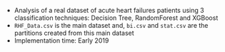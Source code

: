- Analysis of a real dataset of acute heart failures patients using 3 classification techniques: Decision Tree, RandomForest and XGBoost
- `RHF_Data.csv` is the main dataset and, `bi.csv` and `stat.csv` are the partitions created from this main dataset
- Implementation time: Early 2019
